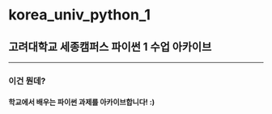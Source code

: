 # korea_univ_python_1
## 고려대학교 세종캠퍼스 파이썬 1 수업 아카이브
-----------------
### 이건 뭔데?
#### 학교에서 배우는 파이썬 과제를 아카이브합니다! :)

